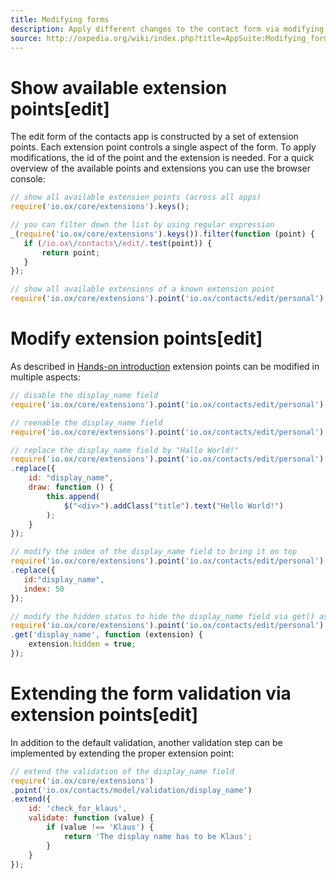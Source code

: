 ```yaml
---
title: Modifying forms
description: Apply different changes to the contact form via modifying its extensionpoints and extensions
source: http://oxpedia.org/wiki/index.php?title=AppSuite:Modifying_forms_by_using_extension_points
---
```


# Show available extension points[edit]

The edit form of the contacts app is constructed by a set of extension points.
Each extension point controls a single aspect of the form. 
To apply modifications, the id of the point and the extension is needed. 
For a quick overview of the available points and extensions you can use the browser console:


 ```javascript
// show all available extension points (across all apps)
require('io.ox/core/extensions').keys();
 ```

 ```javascript
// you can filter down the list by using regular expression 
_(require('io.ox/core/extensions').keys()).filter(function (point) {
    if (/io.ox\/contacts\/edit/.test(point)) {
        return point;
    }
});
 ```

 ```javascript
// show all available extensions of a known extension point
require('io.ox/core/extensions').point('io.ox/contacts/edit/personal').all();
 ```

# Modify extension points[edit]

As described in [Hands-on introduction](TODO) extension points can be modified in multiple aspects:

```javascript
// disable the display_name field
require('io.ox/core/extensions').point('io.ox/contacts/edit/personal').disable('display_name');
```

```javascript
// reenable the display_name field
require('io.ox/core/extensions').point('io.ox/contacts/edit/personal').enable('display_name');
```

```javascript
// replace the display_name field by "Hallo World!"
require('io.ox/core/extensions').point('io.ox/contacts/edit/personal')
.replace({
    id: "display_name",
    draw: function () {
        this.append(
            $("<div>").addClass("title").text("Hello World!")
        );
    }
});
```


 ```javascript
// modify the index of the display_name field to bring it on top
require('io.ox/core/extensions').point('io.ox/contacts/edit/personal')
.replace({
    id:"display_name",
    index: 50
});
 ```
 

```javascript
// modify the hidden status to hide the display_name field via get() as alternative way
require('io.ox/core/extensions').point('io.ox/contacts/edit/personal')
.get('display_name', function (extension) {
    extension.hidden = true;
});
```

# Extending the form validation via extension points[edit]

In addition to the default validation, another validation step can be implemented by extending the proper extension point:

```javascript
// extend the validation of the display_name field
require('io.ox/core/extensions')
.point('io.ox/contacts/model/validation/display_name')
.extend({
    id: 'check_for_klaus',
    validate: function (value) {
        if (value !== 'Klaus') {
            return 'The display name has to be Klaus';
        }
    }
});
```
